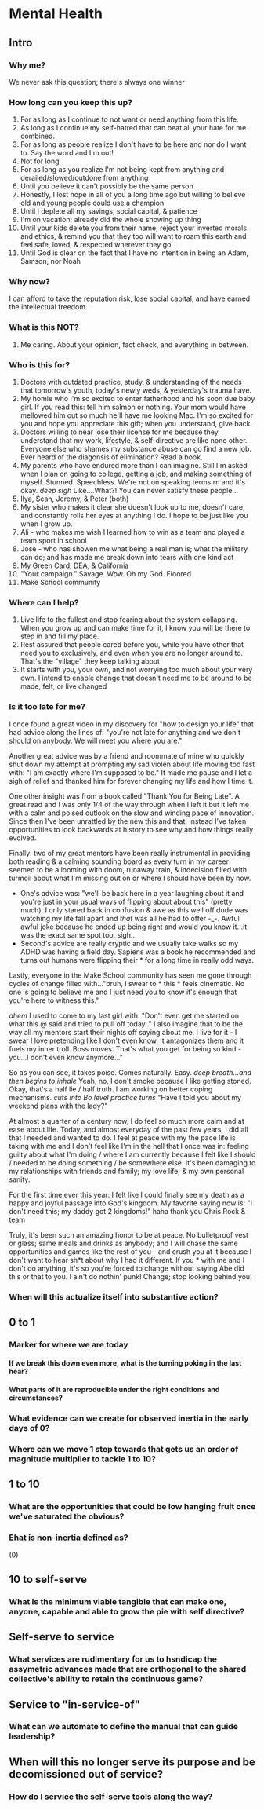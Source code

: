 # Mental Health

## Intro

### Why me?

We never ask this question; there's always one winner

### How long can you keep this up?

1. For as long as I continue to not want or need anything from this life.
2. As long as I continue my self-hatred that can beat all your hate for me combined.
3. For as long as people realize I don't have to be here and nor do I want to. Say the word and I'm out!
4. Not for long
5. For as long as you realize I'm not being kept from anything and derailed/slowed/outdone from anything
6. Until you believe it can't possibly be the same person
7. Honestly, I lost hope in all of you a long time ago but willing to believe old and young people could use a champion
8. Until I deplete all my savings, social capital, & patience
9. I'm on vacation; already did the whole showing up thing
10. Until your kids delete you from their name, reject your inverted morals and ethics, & remind you that they too will want to roam this earth and feel safe, loved, & respected wherever they go
11. Until God is clear on the fact that I have no intention in being an Adam, Samson, nor Noah

### Why now?

I can afford to take the reputation risk, lose social capital, and have earned the intellectual freedom.

### What is this NOT?

1. Me caring. About your opinion, fact check, and everything in between.
### Who is this for?

1. Doctors with outdated practice, study, & understanding of the needs that tomorrow's youth, today's newly weds, & yesterday's trauma have.
2. My homie who I'm so excited to enter fatherhood and his soon due baby girl. If you read this: tell him salmon or nothing. Your mom would have mellowed him out so much he'll have me looking Mac. I'm so excited for you and hope you appreciate this gift; when you understand, give back.
3. Doctors willing to near lose their license for me because they understand that my work, lifestyle, & self-directive are like none other. Everyone else who shames my substance abuse can go find a new job. Ever heard of the diagonsis of elimination? Read a book.
4. My parents who have endured more than I can imagine. Still I'm asked when I plan on going to college, getting a job, and making something of myself. Stunned. Speechless. We're not on speaking terms rn and it's okay. *deep sigh* Like....What?! You can never satisfy these people...
5. Ilya, Sean, Jeremy, & Peter (both)
6. My sister who makes it clear she doesn't look up to me, doesn't care, and constantly rolls her eyes at anything I do. I hope to be just like you when I grow up.
7. Ali - who makes me wish I learned how to win as a team and played a team sport in school
8. Jose - who has showen me what being a real man is; what the military can do; and has made me break down into tears with one kind act
9. My Green Card, DEA, & California
10. "Your campaign." Savage. Wow. Oh my God. Floored.
11. Make School community

### Where can I help?

1. Live life to the fullest and stop fearing about the system collapsing. When you grow up and can make time for it, I know you will be there to step in and fill my place.
2. Rest assured that people cared before you, while you have other that need you to exclusively, and even when you are no longer around to. That's the "village" they keep talking about
3. It starts with you, your own, and not worrying too much about your very own. I intend to enable change that doesn't need me to be around to be made, felt, or live changed

### Is it too late for me?

I once found a great video in my discovery for "how to design your life" that had advice along the lines of: "you're not late for anything and we don't should on anybody. We will meet you where you are."

Another great advice was by a friend and roommate of mine who quickly shut down my attempt at prompting my sad violen about life moving too fast with: "I am exactly where I'm supposed to be." It made me pause and I let a sigh of relief and thanked him for forever changing my life and how I time it.

One other insight was from a book called "Thank You for Being Late". A great read and I was only 1/4 of the way through when I left it but it left me with a calm and poised outlook on the slow and winding pace of innovation. Since then I've been unrattled by the new this and that. Instead I've taken opportunities to look backwards at history to see why and how things really evolved.

Finally: two of my great mentors have been really instrumental in providing both reading & a calming sounding board as every turn in my career seemed to be a looming with doom, runaway train, & indecision filled with turmoil about what I'm missing out on or where I should have been by now.
* One's advice was: "we'll be back here in a year laughing about it and you're just in your usual ways of flipping about about this" (pretty much). I only stared back in confusion & awe as this well off dude was watching my life fall apart and *that* was all he had to offer -_-. Awful awful joke because he ended up being right and would you know it...it was the exact same spot too. sigh...
* Second's advice are really cryptic and we usually take walks so my ADHD was having a field day. Sapiens was a book he recommended and turns out humans were flipping their * for a long time in really odd ways.

Lastly, everyone in the Make School community has seen me gone through cycles of change filled with..."bruh, I swear to * this * feels cinematic. No one is going to believe me and I just need you to know it's enough that you're here to witness this."

*ahem* I used to come to my last girl with: "Don't even get me started on what this @ said and tried to pull off today.." I also imagine that to be the way all my mentors start their nights off saying about me. I live for it - I swear I love pretending like I don't even know. It antagonizes them and it fuels my inner troll. Boss moves. That's what you get for being so kind - you...I don't even know anymore..."

So as you can see, it takes poise. Comes naturally. Easy. *deep breath...and then begins to inhale* Yeah, no, I don't smoke because I like getting stoned. Okay, that's a half lie / half truth. I am working on better coping mechanisms. *cuts into Bo level practice* *turns* "Have I told you about my weekend plans with the lady?"

At almost a quarter of a century now, I do feel so much more calm and at ease about life. Today, and almost everyday of the past few years, I did all that I needed and wanted to do. I feel at peace with my the pace life is taking with me and I don't feel like I'm in the hell that I once was in: feeling guilty about what I'm doing / where I am currently because I felt like I should / needed to be doing something / be somewhere else. It's been damaging to my relationships with friends and family; my love life; & my own personal sanity.

For the first time ever this year: I felt like I could finally see my death as a happy and joyful passage into God's kingdom. My favorite saying now is: "I don't need this; my daddy got 2 kingdoms!" haha thank you Chris Rock & team

Truly, it's been such an amazing honor to be at peace. No bulletproof vest or glass; same meals and drinks as anybody; and I will chase the same opportunities and games like the rest of you - and crush you at it because I don't want to hear sh*t about why I had it different. If you * with me and I don't do anything, it's so you're forced to change without saying Abe did this or that to you. I ain't do nothin' punk! Change; stop looking behind you!

### When will this actualize itself into substantive action?

## 0 to 1

### Marker for where we are today

#### If we break this down even more, what is the turning poking in the last hear?

#### What parts of it are reproducible under the right conditions and circumstances?

### What evidence can we create for observed inertia in the early days of 0?

### Where can we move 1 step towards that gets us an order of magnitude multiplier to tackle 1 to 10?

## 1 to 10

### What are the opportunities that could be low hanging fruit once we've saturated the obvious?

### Ehat is non-inertia defined as?
(0)

## 10 to self-serve

### What is the minimum viable tangible that can make one, anyone, capable and able to grow the pie with self directive?

## Self-serve to service

### What services are rudimentary for us to hsndicap the assymetric advances made that are orthogonal to the shared collective's ability to retain the continuous game?

## Service to "in-service-of"

### What can we automate to define the manual that can guide leadership?

## When will this no longer serve its purpose and be decomissioned out of service?

### How do I service the self-serve tools along the way?
